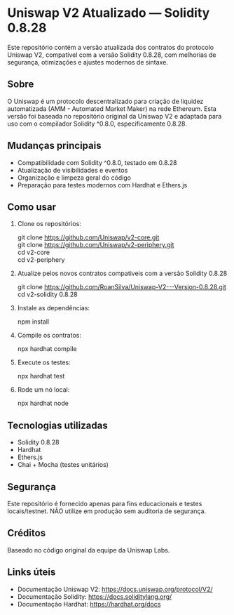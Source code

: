 Uniswap V2 Atualizado — Solidity 0.8.28
========================================

Este repositório contém a versão atualizada dos contratos do protocolo Uniswap V2, compatível com a versão Solidity 0.8.28, com melhorias de segurança, otimizações e ajustes modernos de sintaxe.

Sobre
-----

O Uniswap é um protocolo descentralizado para criação de liquidez automatizada (AMM - Automated Market Maker) na rede Ethereum. Esta versão foi baseada no repositório original da Uniswap V2 e adaptada para uso com o compilador Solidity ^0.8.0, especificamente 0.8.28.

Mudanças principais
-------------------

- Compatibilidade com Solidity ^0.8.0, testado em 0.8.28
- Atualização de visibilidades e eventos
- Organização e limpeza geral do código
- Preparação para testes modernos com Hardhat e Ethers.js

Como usar
---------

1. Clone os repositórios:

   git clone https://github.com/Uniswap/v2-core.git   
   git clone https://github.com/Uniswap/v2-periphery.git    
   cd v2-core   
   cd v2-periphery

2. Atualize pelos novos contratos compativeis com a versão Solidity 0.8.28
   
   git clone https://github.com/RoanSilva/Uniswap-V2---Version-0.8.28.git   
   cd v2-solidity 0.8.28

3. Instale as dependências:

   npm install

4. Compile os contratos:

   npx hardhat compile

5. Execute os testes:

   npx hardhat test

6. Rode um nó local:

   npx hardhat node

Tecnologias utilizadas
----------------------

- Solidity 0.8.28
- Hardhat
- Ethers.js
- Chai + Mocha (testes unitários)

Segurança
---------

Este repositório é fornecido apenas para fins educacionais e testes locais/testnet. NÃO utilize em produção sem auditoria de segurança.

Créditos
--------

Baseado no código original da equipe da Uniswap Labs.

Links úteis
-----------

- Documentação Uniswap V2: https://docs.uniswap.org/protocol/V2/
- Documentação Solidity: https://docs.soliditylang.org/
- Documentação Hardhat: https://hardhat.org/docs
